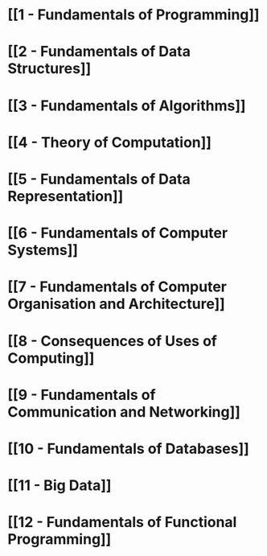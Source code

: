 # [[1 - Fundamentals of Programming]]
# [[2 - Fundamentals of Data Structures]]
# [[3 - Fundamentals of Algorithms]]
# [[4 - Theory of Computation]]
# [[5 - Fundamentals of Data Representation]]
# [[6 - Fundamentals of Computer Systems]]
# [[7 - Fundamentals of Computer Organisation and Architecture]]

# [[8 - Consequences of Uses of Computing]]
# [[9 - Fundamentals of Communication and Networking]]
# [[10 - Fundamentals of Databases]]
# [[11 - Big Data]]
# [[12 - Fundamentals of Functional Programming]]